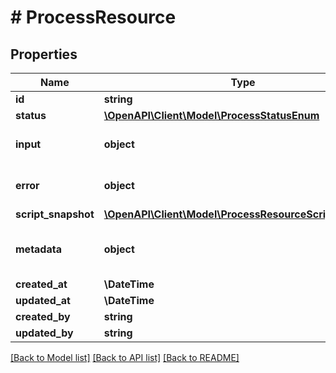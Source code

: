 # # ProcessResource

## Properties

Name | Type | Description | Notes
------------ | ------------- | ------------- | -------------
**id** | **string** |  |
**status** | [**\OpenAPI\Client\Model\ProcessStatusEnum**](ProcessStatusEnum.md) |  |
**input** | **object** | The input for the script. |
**error** | **object** | The error for the process. | [optional]
**script_snapshot** | [**\OpenAPI\Client\Model\ProcessResourceScriptSnapshot**](ProcessResourceScriptSnapshot.md) |  | [optional]
**metadata** | **object** | The metadata for the process. |
**created_at** | **\DateTime** |  |
**updated_at** | **\DateTime** |  | [optional]
**created_by** | **string** |  | [optional]
**updated_by** | **string** |  | [optional]

[[Back to Model list]](../../README.md#models) [[Back to API list]](../../README.md#endpoints) [[Back to README]](../../README.md)
